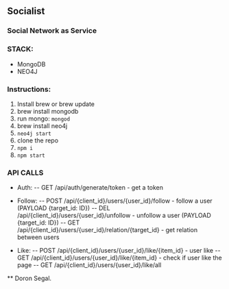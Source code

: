 ## Socialist

### Social Network as Service

### STACK:
- MongoDB
- NEO4J

### Instructions:
1.  Install brew or brew update
2.  brew install mongodb
3.  run mongo: `mongod`
4.  brew install neo4j
5.  `neo4j start`
6.  clone the repo
7.  `npm i`
8.  `npm start`

### API CALLS
- Auth:
--   GET /api/auth/generate/token - get a token

- Follow:
--   POST /api/{client_id}/users/{user_id}/follow - follow a user (PAYLOAD {target_id: ID})
--   DEL /api/{client_id}/users/{user_id}/unfollow - unfollow a user (PAYLOAD {target_id: ID})
--   GET /api/{client_id}/users/{user_id}/relation/{target_id} - get relation between users

- Like:
--   POST /api/{client_id}/users/{user_id}/like/{item_id} - user like
--   GET /api/{client_id}/users/{user_id}/like/{item_id} - check if user like the page
--   GET /api/{client_id}/users/{user_id}/like/all


** Doron Segal.